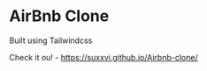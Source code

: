 <h1>AirBnb Clone</h1>

Built using Tailwindcss

Check it ou! - https://suxxvi.github.io/Airbnb-clone/